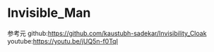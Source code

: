 # Invisible_Man
参考元 github:https://github.com/kaustubh-sadekar/Invisibility_Cloak  
youtube:https://youtu.be/jUQ5n-f0TqI
